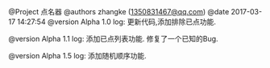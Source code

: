@Project 点名器
@authors zhangke (1350831467@qq.com)
@date    2017-03-17 14:27:54
@version Alpha 1.0
log:
更新代码,添加排除已点功能.

@version Alpha 1.1
log:
添加已点列表功能.
修复了一个已知的Bug.

@version Alpha 1.5
log:
添加随机顺序功能.